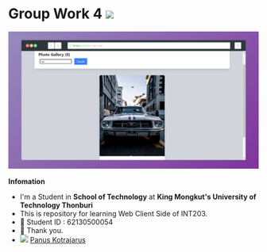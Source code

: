 # Group Work 4  <img src="https://media.giphy.com/media/hvRJCLFzcasrR4ia7z/giphy.gif" width="25px">

![Alt text](/62130500054_groupwork_4/preview.png?raw=true "Screenshot My Gallery")

**Infomation**
- I'm a Student in **School of Technology** at **King Mongkut's University of Technology Thonburi**
- This is repository for learning Web Client Side of INT203.
- 🌱 Student ID : 62130500054
- 💬 Thank you.
- <img height="16px" src="https://cdn.svgporn.com/logos/facebook.svg"> [Panus Kotrajarus](https://web.facebook.com/Panuskhjrs/)
